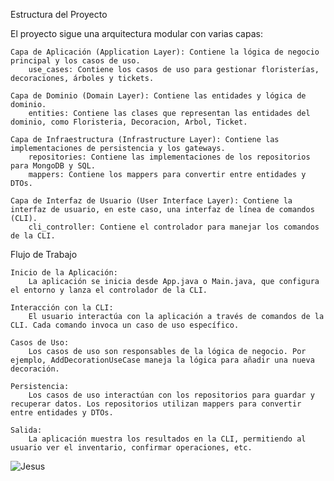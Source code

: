Estructura del Proyecto

El proyecto sigue una arquitectura modular con varias capas:

    Capa de Aplicación (Application Layer): Contiene la lógica de negocio principal y los casos de uso.
        use_cases: Contiene los casos de uso para gestionar floristerías, decoraciones, árboles y tickets.

    Capa de Dominio (Domain Layer): Contiene las entidades y lógica de dominio.
        entities: Contiene las clases que representan las entidades del dominio, como Floristeria, Decoracion, Arbol, Ticket.

    Capa de Infraestructura (Infrastructure Layer): Contiene las implementaciones de persistencia y los gateways.
        repositories: Contiene las implementaciones de los repositorios para MongoDB y SQL.
        mappers: Contiene los mappers para convertir entre entidades y DTOs.

    Capa de Interfaz de Usuario (User Interface Layer): Contiene la interfaz de usuario, en este caso, una interfaz de línea de comandos (CLI).
        cli_controller: Contiene el controlador para manejar los comandos de la CLI.

Flujo de Trabajo

    Inicio de la Aplicación:
        La aplicación se inicia desde App.java o Main.java, que configura el entorno y lanza el controlador de la CLI.

    Interacción con la CLI:
        El usuario interactúa con la aplicación a través de comandos de la CLI. Cada comando invoca un caso de uso específico.

    Casos de Uso:
        Los casos de uso son responsables de la lógica de negocio. Por ejemplo, AddDecorationUseCase maneja la lógica para añadir una nueva decoración.

    Persistencia:
        Los casos de uso interactúan con los repositorios para guardar y recuperar datos. Los repositorios utilizan mappers para convertir entre entidades y DTOs.

    Salida:
        La aplicación muestra los resultados en la CLI, permitiendo al usuario ver el inventario, confirmar operaciones, etc.


![Jesus](https://github.com/Mettanoia/FlowerShopSisma/blob/develop/DALL%C2%B7E%202024-07-18%2005.05.58%20-%20A%20depiction%20of%20Robert%20C.%20Martin%2C%20also%20known%20as%20Uncle%20Bob%2C%20illustrated%20as%20a%20saint.%20He%20should%20have%20a%20serene%20expression%2C%20wearing%20a%20robe%20with%20coding%20symbo.webp)
